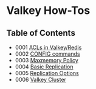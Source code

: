# Valkey How-Tos

## Table of Contents

- 0001 [ACLs in Valkey/Redis](./0001_valkey_acl.md)
- 0002 [CONFIG commands](./0002_valkey_config.md)
- 0003 [Maxmemory Policy](./0003_maxmemory_policy.md)
- 0004 [Basic Replication](./0004_replication.md)
- 0005 [Replication Options](./0005_replication_options.md)
- 0006 [Valkey Cluster](./0006_valkey_cluster.md)